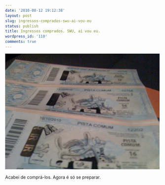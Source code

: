 ```yaml
---
date: '2010-08-12 19:12:38'
layout: post
slug: ingressos-comprados-swu-ai-vou-eu
status: publish
title: Ingressos comprados. SWU, aí vou eu.
wordpress_id: '110'
comments: true
---
```


![Ingressos comprados. SWU, aí vou eu.](/assets/images/foto.jpg.scaled.500.jpg)

Acabei de comprá-los. Agora é só se preparar.